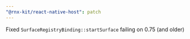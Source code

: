 ```yaml
---
"@rnx-kit/react-native-host": patch
---
```


Fixed `SurfaceRegistryBinding::startSurface` failing on 0.75 (and older)
